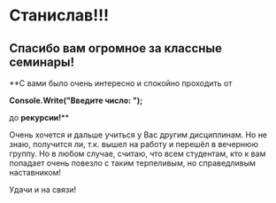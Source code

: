 # Станислав!!!

## Спасибо вам огромное за классные семинары! 

**С вами было очень интересно и спокойно проходить от 

__Console.Write("Введите  число: ");__ 

до __рекурсии!__**

Очень хочется и дальше учиться у Вас другим дисциплинам. Но не знаю, получится ли, т.к. вышел на работу и перешёл в вечернюю группу. 
Но в любом случае, считаю, что всем студентам, кто к вам попадает очень повезло с таким терпеливым, но справедливым наставником!

Удачи и на связи!